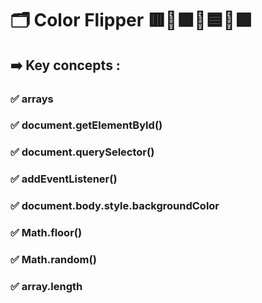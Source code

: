 # 🗂️ Color Flipper 🟥🔄🟪🔄🟦🔄🟩
## ➡️ Key concepts : 
### ✅ arrays
### ✅ document.getElementById()
### ✅ document.querySelector()
### ✅ addEventListener()
### ✅ document.body.style.backgroundColor
### ✅ Math.floor()
### ✅ Math.random()
### ✅ array.length


 
